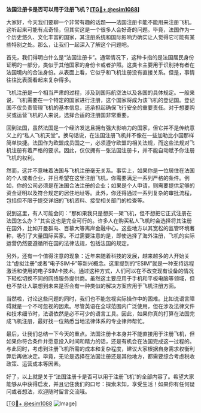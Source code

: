 **法国注册卡是否可以用于注册飞机？[[TG💪+ @esim1088](https://t.me/s/esim1088)]**

大家好，今天我们要聊一个非常有趣的话题——法国注册卡能不能用来注册飞机。这听起来可能有点奇怪，但其实这是一个很多人会好奇的问题。毕竟，法国作为一个历史悠久、文化丰富的国家，其注册系统和国际影响力确实让人觉得它可能有某些特别之处。那么，让我们一起深入了解这个问题吧。

首先，我们得明白什么是“法国注册卡”。通常情况下，这种卡指的是法国居民身份证明的一部分，类似于其他国家的身份卡或者护照。这类卡主要用于识别持有者在法国境内的合法身份。从表面上看，它似乎和飞机注册没有直接关系。但是，事情往往比表面看起来复杂得多。

飞机注册是一个相当严肃的过程，涉及到国际航空法以及各国的具体规定。一般来说，飞机需要在一个特定的国家进行注册，这个国家将成为该飞机的登记国。登记国不仅负责管理飞机的基本信息，还承担起确保飞行安全的重要责任。对于想要购买或运营飞机的人来说，选择合适的注册国非常重要。

回到法国，虽然法国是一个经济发达且拥有强大影响力的国家，但它并不是传统意义上的“私人飞机天堂”。换句话说，在法国注册飞机并不像在一些加勒比小国那样简单快捷。法国作为欧盟成员国之一，必须遵守欧盟的相关法规，而这些法规对飞机注册有着严格的要求。因此，仅仅拥有一张法国注册卡，并不能自动赋予你注册飞机的权利。

然而，这并不意味着法国与飞机注册毫无关系。事实上，如果你是一位居住在法国的个人或者企业，并且希望在这里注册飞机，你需要满足一系列严格的条件。例如，你的公司必须是在法国合法注册的企业；如果是个人申请，则需要提供足够的资金证明以及符合规定的居住地址等。此外，你还得通过一系列复杂的审批流程，包括但不限于提交详细的飞机资料、接受相关部门的检查等。

说到这里，有人可能会问：“那如果我只是想买一架飞机，但不想把它正式注册在法国怎么办？”其实这也是完全可行的。许多人在购买私人飞机时会选择将其注册在国外，比如开曼群岛、百慕大等离岸金融中心。这些地方以其宽松的监管环境著称，吸引了大量国际买家。不过需要注意的是，即使选择了海外注册，飞机的实际运营仍然要遵循所在国的法律法规，包括法国的规定。

另外，还有一个值得注意的现象：近年来随着科技的发展，越来越多的人开始关注“虚拟注册”或者“电子SIM卡”等新兴概念。这里提到的“ESIM”就是一种支持远程激活和使用的电子SIM卡技术。通过这种方式，人们可以在不改变现有设备的情况下轻松切换不同的网络服务提供商。虽然这主要应用于手机和平板电脑等领域，但也不禁让人联想到未来是否会有一种类似的解决方案应用于飞机注册方面。

当然啦，讨论这些问题的同时，我们也不能忽视实际操作中的困难。比如说语言障碍就是一个不可忽视的因素。尽管英语在全球范围内广泛使用，但在涉及法律文件和技术细节时，法语依然是必不可少的语言工具。因此，如果你真的打算在法国完成飞机注册，最好找一位熟悉当地法律体系的专业律师帮忙。

最后，让我们总结一下今天的重点。法国注册卡本身并不能直接用于注册飞机，但如果你符合条件并愿意投入时间和精力的话，还是有机会在法国完成这一过程的。与此同时，考虑到注册飞机所需的成本和复杂程度，建议大家根据自身需求权衡利弊后再做决定。毕竟，无论是选择在法国注册还是其他地方，都需要综合考虑税收政策、运营成本等因素。

好了，以上就是关于“法国注册卡是否可以用于注册飞机”的全部内容了。希望大家能够从中获得启发，并且记住我们的口号：探索未知，享受生活！如果你有任何疑问或者想法，欢迎随时留言交流哦。

[[TG💪+ @esim1088](https://t.me/s/esim1088) ![Image](https://i.postimg.cc/4NQfJmqS/Snipaste-2025-05-13-00-14-12.png)]